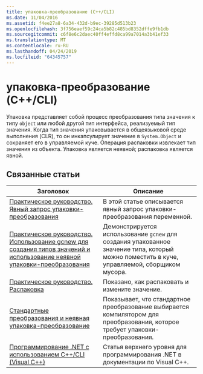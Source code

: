 ```yaml
---
title: упаковка-преобразование (C++/CLI)
ms.date: 11/04/2016
ms.assetid: f4ee27a8-6a34-432d-b9ec-39285d513b23
ms.openlocfilehash: 3f756eaef59c24ca5b82c485bd8352dffe9fb1db
ms.sourcegitcommit: c6f8e6c2daec40ff4effd8ca99a7014a3b41ef33
ms.translationtype: MT
ms.contentlocale: ru-RU
ms.lasthandoff: 04/24/2019
ms.locfileid: "64345757"
---
```

# <a name="boxing-ccli"></a>упаковка-преобразование (C++/CLI)

Упаковка представляет собой процесс преобразования типа значения к типу `object` или любой другой тип интерфейса, реализуемый тип значения. Когда тип значения упаковывается в общеязыковой среде выполнения (CLR), то он инкапсулирует значение в `System.Object` и сохраняет его в управляемой куче. Операция распаковки извлекает тип значения из объекта. Упаковка является неявной; распаковка является явной.

## <a name="related-articles"></a>Связанные статьи

|Заголовок|Описание|
|-----------|-----------------|
|[Практическое руководство. Явный запрос упаковки-преобразования](../dotnet/how-to-explicitly-request-boxing.md)|В этой статье описывается явный запрос упаковки-преобразования переменной.|
|[Практическое руководство. Использование gcnew для создания типов значений и использование неявной упаковки-преобразования](../dotnet/how-to-use-gcnew-to-create-value-types-and-use-implicit-boxing.md)|Демонстрируется использование `gcnew` для создания упакованное значение типа, который можно поместить в куче, управляемой, сборщиком мусора.|
|[Практическое руководство. Распаковка](../dotnet/how-to-unbox.md)|Показано, как распаковать и измените значение.|
|[Стандартные преобразования и неявная упаковка-преобразование](../dotnet/standard-conversions-and-implicit-boxing.md)|Показывает, что стандартное преобразование выбирается компилятором для преобразования, которое требует упаковки-преобразования.|
|[Программирование .NET с использованием C++/CLI (Visual C++)](../dotnet/dotnet-programming-with-cpp-cli-visual-cpp.md)|Статья верхнего уровня для программирования .NET в документации по Visual C++.|